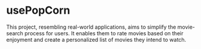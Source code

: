 # usePopCorn
This project, resembling real-world applications, aims to simplify the movie-search process for users. It enables them to rate movies based on their enjoyment and create a personalized list of movies they intend to watch.
